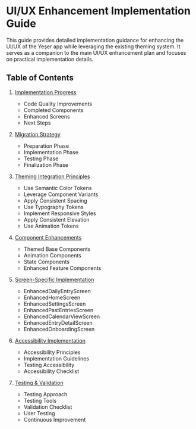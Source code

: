 # UI/UX Enhancement Implementation Guide

This guide provides detailed implementation guidance for enhancing the UI/UX of the Yeşer app while leveraging the existing theming system. It serves as a companion to the main UI/UX enhancement plan and focuses on practical implementation details.

## Table of Contents

1. [Implementation Progress](./01-implementation-progress.md)
   - Code Quality Improvements
   - Completed Components
   - Enhanced Screens
   - Next Steps

2. [Migration Strategy](./02-migration-strategy.md)
   - Preparation Phase
   - Implementation Phase
   - Testing Phase
   - Finalization Phase

3. [Theming Integration Principles](./03-theming-integration-principles.md)
   - Use Semantic Color Tokens
   - Leverage Component Variants
   - Apply Consistent Spacing
   - Use Typography Tokens
   - Implement Responsive Styles
   - Apply Consistent Elevation
   - Use Animation Tokens

4. [Component Enhancements](./04-component-enhancements.md)
   - Themed Base Components
   - Animation Components
   - State Components
   - Enhanced Feature Components

5. [Screen-Specific Implementation](./05-screen-specific-implementation.md)
   - EnhancedDailyEntryScreen
   - EnhancedHomeScreen
   - EnhancedSettingsScreen
   - EnhancedPastEntriesScreen
   - EnhancedCalendarViewScreen
   - EnhancedEntryDetailScreen
   - EnhancedOnboardingScreen

7. [Accessibility Implementation](./07-accessibility-implementation.md)
   - Accessibility Principles
   - Implementation Guidelines
   - Testing Accessibility
   - Accessibility Checklist

8. [Testing & Validation](./08-testing-validation.md)
   - Testing Approach
   - Testing Tools
   - Validation Checklist
   - User Testing
   - Continuous Improvement

